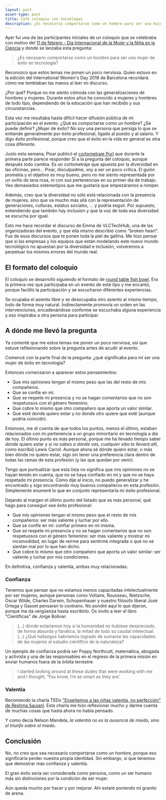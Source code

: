 ```yaml
---
layout: post
asset-type: post
title: Café coloquio con tecnólogas
description: ¿Es necesario comportarse como un hombre para ser una mujer de éxito en tecnología?
---
```


Ayer fui una de las participantes iniciales de un coloquio que se celebraba con motivo del [11 de febrero - Día Internacional de la Mujer y la Niña en la Ciencia](https://11defebrero.org) y donde se lanzaba esta pregunta: 

> ¿Es necesario comportarse como un hombre para ser una mujer de éxito en tecnología?

Reconozco que estos temas me ponen un poco nerviosa. Quien estuvo en la edición del International Women's Day 2018 de Barcelona recordará cómo me temblaban las manos al leer mi discurso. 

¿Por qué? Porque no me siento cómoda con las generalizaciones de hombres y mujeres. Durante estos años he conocido a mujeres y hombres de todo tipo, dependiendo de la educación que han recibido y sus circunstancias.

Esta vez me resultaba hasta difícil hacer difusión pública de mi participación en el evento. ¿Qué es comportarse como un hombre? ¿Se puede definir? ¿Mujer de éxito? No soy una persona que persiga lo que se entiende generalmente por éxito profesional, ligado al puesto y al salario. Y digo éxito profesional, porque creo que el éxito en la vida en general es otra cosa diferente.

Justo esta semana, Pixar publicó el [cortometraje Purl](https://www.youtube.com/watch?v=B6uuIHpFkuo) que durante la primera parte parece responder SÍ a la pregunta del coloquio, aunque después todo cambia. Es un cortometraje que apuesta por la diversidad en las oficinas, pero... Pixar, disculpadme, voy a ser un poco crítica. El guión prometía y el objetivo es muy bueno, pero no me siento representada por un ovillo de lana rosa, ni con sus pertenencias en su primer día de trabajo. Veo demasiados estereotipos que me gustaría que empezáramos a romper. 

Además, creo que la diversidad no sólo está relacionada con la presencia de mujeres, sino que va mucho más allá con la representación de generaciones, culturas, estatus sociales, ... y podría seguir. Por supuesto, entendiendo que también hay inclusión y que la voz de toda esa diversidad se escucha por igual.

Esto me hace recordar el discurso de Emma de VLCTechHub, una de las organizadoras del evento, y que ella mismo describió como "broken heart". Fue de esos discursos que te ponen toda la piel de gallina. Me hizo pensar que si las empresas y los equipos que están modelando este nuevo mundo tecnológico no apuestan por la diversidad e inclusión, volveremos a perpetuar los mismos errores del mundo real.

## El formato del coloquio

El coloquio se desarrolló siguiendo el formato de [round table fish bowl](http://wiki.c2.com/?GoldfishBowl). Era la primera vez que participaba en un evento de este tipo y me encantó, porque facilitó la participación y se escucharon diferentes experiencias. 

Se ocupaba el asiento libre y se desocupaba otro asiento al mismo tiempo, todo de forma muy natural. Indirectamente promovía un orden en las intervenciones, encadenándose conforme se escuchaba alguna experiencia y eso inspiraba a otra persona para participar.

## A dónde me llevó la pregunta

Ya comenté que me estos temas me ponen un poco nerviosa, así que estuve reflexionando sobre la pregunta antes de acudir al evento.

Comencé con la parte final de la pregunta: ¿qué significaba para mí ser una mujer de éxito en tecnología?

Entonces comenzaron a aparecer estos pensamientos:

* Que mis opiniones tengan el mismo peso que las del resto de mis compañeros.
* Que se confíe en mí.
* Que se respete mi presencia y no se hagan comentarios que no son respetuosos con el género femenino.
* Que cobre lo mismo que otro compañero que aporta un valor similar.
* Que esté donde quiero estar y no donde otro quiere que esté (aunque podría coincidir).

Entonces, me di cuenta de que todos los puntos, menos el último, estaban relacionados con mi pertenencia a un grupo minoritario en tecnología a día de hoy. El último punto es más personal, porque me ha llevado tiempo saber dónde quiero estar y _si no sabes a dónde vas, cualquier sitio te llevará allí_, como escribió Lewis Carrol. Aunque ahora sé dónde quiero estar, o más bien dónde no quiero estar, sigo sin tener una preferencia clara dentro de todas las ramas de esta profesión (y las que quedan por venir).

Tengo que puntualizar que esta lista no significa que mis opiniones no se hayan tenido en cuenta, que no se haya confiado en mí y que no se haya respetado mi presencia. Como dije al inicio, no puedo generalizar y he encontrado y sigo encontrando muy buenos compañeros en esta profesión. Simplemente enumeré lo que en conjunto representaría mi éxito profesional.

Dejando al margen el último punto del listado que es más personal, qué hago para conseguir ese éxito profesional:

* Que mis opiniones tengan el mismo peso que el resto de mis compañeros: ser más valiente y luchar por ello.
* Que se confíe en mí: confiar primero en mí misma.
* Que se respete mi presencia y no se hagan comentarios que no son respetuosos con el género femenino: ser más valiente y mostrar mi incomodidad, en lugar de reirme para sentirme integrada o que no se sientan mal por lo que han dicho.
* Que cobre lo mismo que otro compañero que aporta un valor similar: ser valiente y luchar por mis condiciones.

En definitiva, confianza y valentía, ambas muy relacionadas.

### Confianza

Tenemos que pensar que no estamos menos capacitadas intelectualmente por ser mujeres, aunque personas como Voltaire, Rousseau, Nietzsche, Oscar Wilde, Charles Darwin, Schopenhauer y nuestro filósofo liberal José Ortega y Gasset pensaran lo contrario. No pondré aquí lo que dijeron, porque me da vergüenza hasta escribirlo. Os invito a leer el libro "Científicas" de Jorge Bolívar:

> (...) dónde estaríamos hoy si la humanidad no hubiese despreciado, de forma absurda y fanática, la mitad de todo su caudal intelectual. (...) ¿Qué hallazgos habríamos logrado de sumarse las capacidades de las mujeres al estudio científico de la naturaleza?

Un ejemplo de confianza podría ser Poppy Northcutt, matemática, abogada y activista y una de las responsables en el regreso de la primera misión en enviar humanos fuera de la órbita terrestre:

> I started looking around at these dudes that were working with me and I thought, ‘You know, I’m as smart as they are’.

### Valentía

Recomiendo la charla TEDx ["Enseñemos a las niñas valentía, no perfección" de Reshma Saujani](https://www.youtube.com/watch?v=fC9da6eqaqg). Esta charla me hizo reflexionar mucho y darme cuenta de muchas cosas que hasta ahora no había pensado.

Y como decía Nelson Mandela, _la valentía no es la ausencia de miedo, sino el triunfo sobre el miedo_.

## Conclusión

No, no creo que sea necesario comportarse como un hombre, porque eso significaría perder nuestra propia identidad. Sin embargo, sí que tenemos que demostrar más confianza y valentía.

El gran éxito sería ser considerada como persona, como un ser humano más sin distinciones por la condición de ser mujer.

Aún queda mucho por hacer y por mejorar. Ahí estaré poniendo mi granito de arena.
